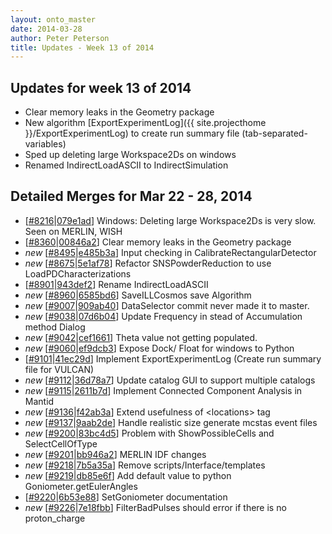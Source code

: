 ```yaml
---
layout: onto_master
date: 2014-03-28
author: Peter Peterson
title: Updates - Week 13 of 2014
---
```

Updates for week 13 of 2014
---------------------------
* Clear memory leaks in the Geometry package
* New algorithm [ExportExperimentLog]({{ site.projecthome }}/ExportExperimentLog) to create run summary file (tab-separated-variables)
* Sped up deleting large Workspace2Ds on windows
* Renamed IndirectLoadASCII to IndirectSimulation

Detailed Merges for Mar 22 - 28, 2014
-------------------------------------
* \[[#8216](http://trac.mantidproject.org/mantid/ticket/8216)|[079e1ad](https://github.com/mantidproject/mantid/commit/079e1adf1d2b26cbd3d1206868bddaf0b2451a14)\] Windows: Deleting large Workspace2Ds is very slow. Seen on MERLIN, WISH
* \[[#8360](http://trac.mantidproject.org/mantid/ticket/8360)|[00846a2](https://github.com/mantidproject/mantid/commit/00846a22b09382d70b4191e8859e0b10712af158)\] Clear memory leaks in the Geometry package
* *new* \[[#8495](http://trac.mantidproject.org/mantid/ticket/8495)|[e485b3a](https://github.com/mantidproject/mantid/commit/e485b3a58dbc309ca57bfab20a233034297d09c2)\] Input checking in CalibrateRectangularDetector
* *new* \[[#8675](http://trac.mantidproject.org/mantid/ticket/8675)|[5e1af78](https://github.com/mantidproject/mantid/commit/5e1af78e701d4929ade83ebb406a5285f2263490)\] Refactor SNSPowderReduction to use LoadPDCharacterizations
* \[[#8901](http://trac.mantidproject.org/mantid/ticket/8901)|[943def2](https://github.com/mantidproject/mantid/commit/943def2325f4c15344643426d12d5ce7bafce9f0)\] Rename IndirectLoadASCII
* *new* \[[#8960](http://trac.mantidproject.org/mantid/ticket/8960)|[6585bd6](https://github.com/mantidproject/mantid/commit/6585bd649a91ef3d839573e2f3d48509e69c9213)\] SaveILLCosmos save Algorithm
* *new* \[[#9007](http://trac.mantidproject.org/mantid/ticket/9007)|[909ab40](https://github.com/mantidproject/mantid/commit/909ab40e58e848c2d26d781d0afd9d32fd156b6a)\] DataSelector commit never made it to master.
* *new* \[[#9038](http://trac.mantidproject.org/mantid/ticket/9038)|[07d6b04](https://github.com/mantidproject/mantid/commit/07d6b0492158088d62f16b6fbe1ae0b944af305e)\] Update Frequency in stead of Accumulation method Dialog
* *new* \[[#9042](http://trac.mantidproject.org/mantid/ticket/9042)|[cef1661](https://github.com/mantidproject/mantid/commit/cef16616e07c0a6f44ee3468f81d90be4e22a859)\] Theta value not getting populated.
* *new* \[[#9060](http://trac.mantidproject.org/mantid/ticket/9060)|[ef9dcb3](https://github.com/mantidproject/mantid/commit/ef9dcb38e19df81d53623b9cc4c15a1d2afd2da3)\] Expose Dock/ Float for windows to Python
* \[[#9101](http://trac.mantidproject.org/mantid/ticket/9101)|[41ec29d](https://github.com/mantidproject/mantid/commit/41ec29db451eaedc5c42947d84626a712106fe95)\] Implement ExportExperimentLog (Create run summary file for VULCAN)
* *new* \[[#9112](http://trac.mantidproject.org/mantid/ticket/9112)|[36d78a7](https://github.com/mantidproject/mantid/commit/36d78a7d2629d3662289fb480d9416d084c9364e)\] Update catalog GUI to support multiple catalogs
* *new* \[[#9115](http://trac.mantidproject.org/mantid/ticket/9115)|[2611b7d](https://github.com/mantidproject/mantid/commit/2611b7dc48eb65904bc36eb4248131fe6723391f)\] Implement Connected Component Analysis in Mantid
* *new* \[[#9136](http://trac.mantidproject.org/mantid/ticket/9136)|[f42ab3a](https://github.com/mantidproject/mantid/commit/f42ab3adae92633c3503246c49f9724fe871f8f7)\] Extend usefulness of &lt;locations&gt; tag
* *new* \[[#9137](http://trac.mantidproject.org/mantid/ticket/9137)|[9aab2de](https://github.com/mantidproject/mantid/commit/9aab2dee4bf1e004e46d3f2ea6581b5d10dd1e7d)\] Handle realistic size generate mcstas event files
* *new* \[[#9200](http://trac.mantidproject.org/mantid/ticket/9200)|[83bc4d5](https://github.com/mantidproject/mantid/commit/83bc4d5c3ee90cde118018712460d0a0383881de)\] Problem with ShowPossibleCells and SelectCellOfType
* *new* \[[#9201](http://trac.mantidproject.org/mantid/ticket/9201)|[bb946a2](https://github.com/mantidproject/mantid/commit/bb946a24123ad1da393266e6a91138a7a10d4f40)\] MERLIN IDF changes
* *new* \[[#9218](http://trac.mantidproject.org/mantid/ticket/9218)|[7b5a35a](https://github.com/mantidproject/mantid/commit/7b5a35a33be5de7bc01c5c22b8108e1846d3f25d)\] Remove scripts/Interface/templates
* *new* \[[#9219](http://trac.mantidproject.org/mantid/ticket/9219)|[db85e6f](https://github.com/mantidproject/mantid/commit/db85e6ffa73e91c74ac93570d74e6ec16ad634f8)\] Add default value to python Goniometer.getEulerAngles
* \[[#9220](http://trac.mantidproject.org/mantid/ticket/9220)|[6b53e88](https://github.com/mantidproject/mantid/commit/6b53e88086a45bc55da3ac5dc6daf8d739869443)\] SetGoniometer documentation
* *new* \[[#9226](http://trac.mantidproject.org/mantid/ticket/9226)|[7e18fbb](https://github.com/mantidproject/mantid/commit/7e18fbba4089c5362dedd44713ce26fcfff4101b)\] FilterBadPulses should error if there is no proton_charge
